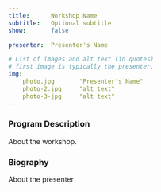 ```yaml
---
title:      Workshop Name
subtitle:   Optional subtitle
show:       false

presenter:  Presenter's Name

# List of images and alt text (in quotes)
# first image is typically the presenter.
img:
    photo.jpg       "Presenter's Name"
    photo-2.jpg     "alt text"
    photo-3-jpg     "alt text"
---
```


### Program Description

About the workshop.

### Biography

About the presenter
